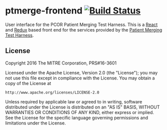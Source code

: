 # ptmerge-frontend [![Build Status](https://api.travis-ci.org/mitre/ptmerge-frontend.svg)](https://travis-ci.org/mitre/ptmerge-frontend)

User interface for the PCOR Patient Merging Test Harness. This is a [React](https://facebook.github.io/react/)
and [Redux](http://redux.js.org/) based front end for the services provided by
the [Patient Merging Test Harness](https://github.com/mitre/ptmerge).

## License
Copyright 2016 The MITRE Corporation, PRS#16-3601

Licensed under the Apache License, Version 2.0 (the "License");
you may not use this file except in compliance with the License.
You may obtain a copy of the License at

    http://www.apache.org/licenses/LICENSE-2.0

Unless required by applicable law or agreed to in writing, software
distributed under the License is distributed on an "AS IS" BASIS,
WITHOUT WARRANTIES OR CONDITIONS OF ANY KIND, either express or implied.
See the License for the specific language governing permissions and
limitations under the License.
